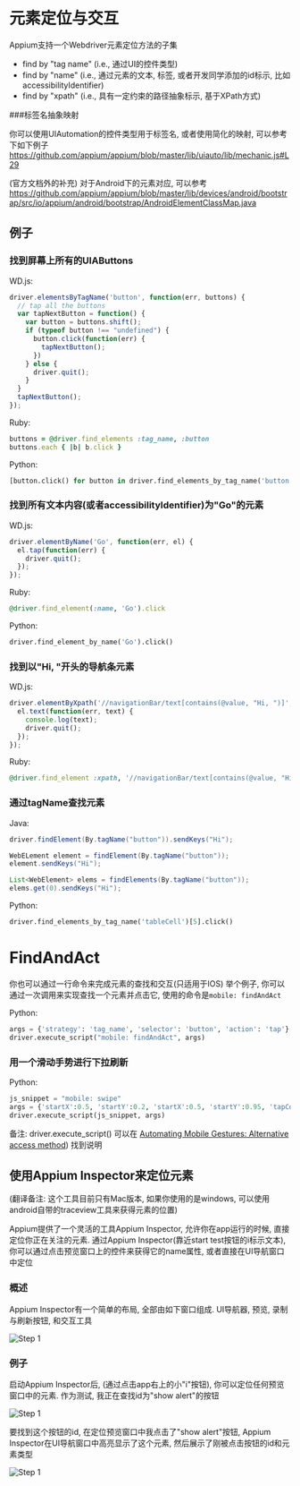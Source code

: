 元素定位与交互
=====================================


Appium支持一个Webdriver元素定位方法的子集

* find by "tag name" (i.e., 通过UI的控件类型)
* find by "name" (i.e., 通过元素的文本, 标签, 或者开发同学添加的id标示, 比如accessibilityIdentifier)
* find by "xpath" (i.e., 具有一定约束的路径抽象标示, 基于XPath方式)

###标签名抽象映射

你可以使用UIAutomation的控件类型用于标签名, 或者使用简化的映射, 可以参考下如下例子
https://github.com/appium/appium/blob/master/lib/uiauto/lib/mechanic.js#L29

(官方文档外的补充)
对于Android下的元素对应, 可以参考
https://github.com/appium/appium/blob/master/lib/devices/android/bootstrap/src/io/appium/android/bootstrap/AndroidElementClassMap.java

例子
--------

### 找到屏幕上所有的UIAButtons

WD.js:

```js
driver.elementsByTagName('button', function(err, buttons) {
  // tap all the buttons
  var tapNextButton = function() {
    var button = buttons.shift();
    if (typeof button !== "undefined") {
      button.click(function(err) {
        tapNextButton();
      })
    } else {
      driver.quit();
    }
  }
  tapNextButton();
});
```

Ruby:

```ruby
buttons = @driver.find_elements :tag_name, :button
buttons.each { |b| b.click }
```

Python:

```python
[button.click() for button in driver.find_elements_by_tag_name('button')]
```

### 找到所有文本内容(或者accessibilityIdentifier)为"Go"的元素

WD.js:

```js
driver.elementByName('Go', function(err, el) {
  el.tap(function(err) {
    driver.quit();
  });
});
```

Ruby:

```ruby
@driver.find_element(:name, 'Go').click
```
Python:

```python
driver.find_element_by_name('Go').click()
```

### 找到以"Hi, "开头的导航条元素

WD.js:

```js
driver.elementByXpath('//navigationBar/text[contains(@value, "Hi, ")]', function(err, el) {
  el.text(function(err, text) {
    console.log(text);
    driver.quit();
  });
});
```

Ruby:

```ruby
@driver.find_element :xpath, '//navigationBar/text[contains(@value, "Hi, ")]'
```

### 通过tagName查找元素

Java:

```java
driver.findElement(By.tagName("button")).sendKeys("Hi");

WebELement element = findElement(By.tagName("button"));
element.sendKeys("Hi");

List<WebElement> elems = findElements(By.tagName("button"));
elems.get(0).sendKeys("Hi");
```

Python:

```python
driver.find_elements_by_tag_name('tableCell')[5].click()
```

# FindAndAct<a name="findandact"></a>

你也可以通过一行命令来完成元素的查找和交互(只适用于IOS)
举个例子, 你可以通过一次调用来实现查找一个元素并点击它, 使用的命令是`mobile: findAndAct`

Python:

```python
args = {'strategy': 'tag_name', 'selector': 'button', 'action': 'tap'}
driver.execute_script("mobile: findAndAct", args)
```

### 用一个滑动手势进行下拉刷新

Python:

```python
js_snippet = "mobile: swipe"
args = {'startX':0.5, 'startY':0.2, 'startX':0.5, 'startY':0.95, 'tapCount':1, 'duration':10}
driver.execute_script(js_snippet, args)
```

备注:  driver.execute_script() 可以在 [Automating Mobile Gestures: Alternative access method](https://github.com/appium/appium/wiki/Automating-mobile-gestures)) 找到说明

使用Appium Inspector来定位元素
--------

(翻译备注: 这个工具目前只有Mac版本, 如果你使用的是windows, 可以使用android自带的traceview工具来获得元素的位置)

Appium提供了一个灵活的工具Appium Inspector, 允许你在app运行的时候, 直接定位你正在关注的元素. 通过Appium Inspector(靠近start test按钮的i标示文本), 你可以通过点击预览窗口上的控件来获得它的name属性, 或者直接在UI导航窗口中定位

### 概述

Appium Inspector有一个简单的布局, 全部由如下窗口组成.
UI导航器, 预览, 录制与刷新按钮, 和交互工具

![Step 1](https://raw.github.com/appium/appium/master/assets/InspectorImages/Overview.png)

### 例子

启动Appium Inspector后, (通过点击app右上的小"i"按钮), 你可以定位任何预览窗口中的元素. 作为测试, 我正在查找id为"show alert"的按钮

![Step 1](https://raw.github.com/appium/appium/master/assets/InspectorImages/Step1.png)

要找到这个按钮的id, 在定位预览窗口中我点击了"show alert"按钮, Appium Inspector在UI导航窗口中高亮显示了这个元素, 然后展示了刚被点击按钮的id和元素类型

![Step 1](https://raw.github.com/appium/appium/master/assets/InspectorImages/Step2.png)
